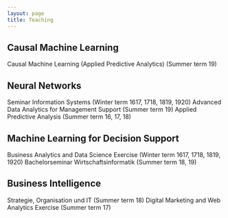 ```yaml
---
layout: page
title: Teaching
---
```


## Causal Machine Learning
Causal Machine Learning (Applied Predictive Analytics) (Summer term 19)

## Neural Networks
Seminar Information Systems (Winter term 1617, 1718, 1819, 1920)
Advanced Data Analytics for Management Support (Summer term 19)
Applied Predictive Analysis (Summer term 16, 17, 18)

## Machine Learning for Decision Support
Business Analytics and Data Science Exercise (Winter term 1617, 1718, 1819, 1920)
Bachelorseminar Wirtschaftsinformatik (Summer term 18, 19)

## Business Intelligence
Strategie, Organisation und IT (Summer term 18)
Digital Marketing and Web Analytics Exercise (Summer term 17)


